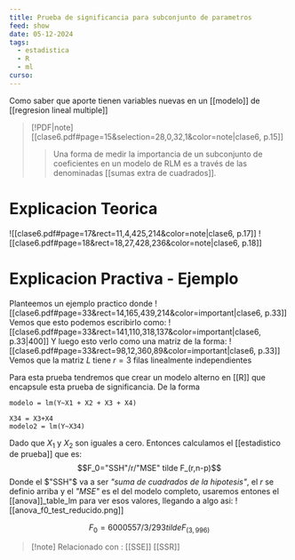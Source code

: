 ```yaml
---
title: Prueba de significancia para subconjunto de parametros
feed: show
date: 05-12-2024
tags:
  - estadistica
  - R
  - ml
curso:
---
```

Como saber que aporte tienen variables nuevas en un [[modelo]] de [[regresion lineal multiple]] 

> [!PDF|note] [[clase6.pdf#page=15&selection=28,0,32,1&color=note|clase6, p.15]]
> > Una forma de medir la importancia de un subconjunto de coeficientes en un modelo de RLM es a través de las denominadas [[sumas extra de cuadrados]].
> 

# Explicacion Teorica
![[clase6.pdf#page=17&rect=11,4,425,214&color=note|clase6, p.17]]
![[clase6.pdf#page=18&rect=18,27,428,236&color=note|clase6, p.18]]
# Explicacion Practiva - Ejemplo

Planteemos un ejemplo practico donde ![[clase6.pdf#page=33&rect=14,165,439,214&color=important|clase6, p.33]]
Vemos que esto podemos escribirlo como:
![[clase6.pdf#page=33&rect=141,110,318,137&color=important|clase6, p.33|400]]
Y luego esto verlo como una matriz de la forma:
![[clase6.pdf#page=33&rect=98,12,360,89&color=important|clase6, p.33]]
Vemos que la matriz $L$ tiene $r=3$ filas linealmente independientes

Para esta prueba tendremos que crear un modelo alterno en [[R]] que encapsule esta prueba de significancia. De la forma 
```
modelo = lm(Y~X1 + X2 + X3 + X4)

X34 = X3+X4
modelo2 = lm(Y~X34)
```

Dado que $X_1$ y $X_2$ son iguales a cero. Entonces calculamos el [[estadistico de prueba]] que es: 
$$F_0="SSH"/r/"MSE" tilde F_(r,n-p)$$
Donde el $"SSH"$ va a ser *"suma de cuadrados de la hipotesis"*, el $r$ se definio arriba y el *"MSE"* es el del modelo completo, usaremos entones el [[anova]]\_table_lm para ver esos valores, llegando a algo asi:
![[anova_f0_test_reducido.png]]

$$F_0 = 6000557/3/293 tilde F_(3, 996)$$
  >[!note] Relacionado con : [[SSE]] [[SSR]] 


